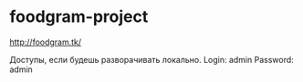 # foodgram-project
http://foodgram.tk/

Доступы, если будешь разворачивать локально.
Login: admin
Password: admin
